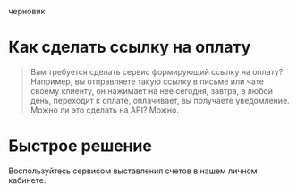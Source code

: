 черновик

Как сделать ссылку на оплату
============================

> Вам требуется сделать сервис формирующий ссылку на оплату? Например, вы отправляете такую ссылку в письме или чате своему клиенту, он нажимает на нее сегодня, завтра, в любой день, переходит к оплате, оплачивает, вы получаете уведомление. Можно ли это сделать на API? Можно.

# Быстрое решение

Воспользуйтесь сервисом выставления счетов в нашем личном кабинете.
